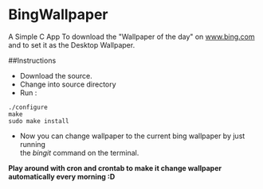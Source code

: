 BingWallpaper
=============

A Simple C App To download the "Wallpaper of the day" on www.bing.com and
to set it as the Desktop Wallpaper.

##Instructions

* Download the source.  
* Change into source directory  
* Run :   
```
./configure  
make  
sudo make install
```
* Now you can change wallpaper to the current bing wallpaper by just running   
the _bingit_ command on the terminal.  

__Play around with cron and crontab to make it change wallpaper automatically every morning :D__
